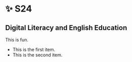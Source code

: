 # :sparkles: S24

## Digital Literacy and English Education

This is fun.

+ This is the first item.
+ This is the second item.


